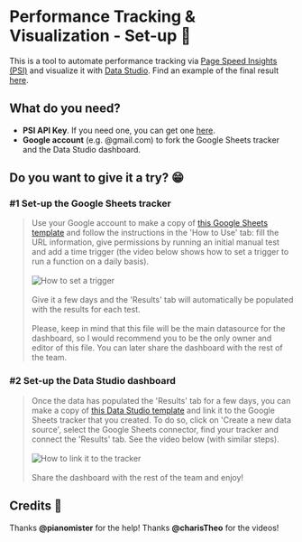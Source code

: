 # Performance Tracking & Visualization - Set-up 📱
This is a tool to automate performance tracking via <a href="https://developers.google.com/speed/pagespeed/insights/" target="_blank">Page Speed Insights (PSI)</a> and visualize it with <a href="https://datastudio.google.com/" target="_blank">Data Studio</a>. Find an example of the final result <a href="https://datastudio.google.com/c/u/0/reporting/32e34655-a6ef-434a-a47a-e069e6f7d28c/page/VgD" target="_blank">here</a>.


## What do you need?
* **PSI API Key**. If you need one, you can get one <a href="https://developers.google.com/speed/docs/insights/v5/get-started" target="_blank">here</a>.
* **Google account** (e.g. @gmail.com) to fork the Google Sheets tracker and the Data Studio dashboard.


## Do you want to give it a try? 😁

### #1 Set-up the Google Sheets tracker
> Use your Google account to make a copy of <a href="https://docs.google.com/spreadsheets/d/1YZK-OChRf5cPEnsCqHpzSsEbHzt-MERXxu4y_9R3ZSQ/copy" target="_blank">this Google Sheets template</a> and follow the instructions in the 'How to Use' tab: fill the URL information, give permissions by running an initial manual test and add a time trigger (the video below shows how to set a trigger to run a function on a daily basis).
<br/><br />
>![How to set a trigger](https://github.com/danieltxok/wpt-lh-perf/blob/master/trigger_demo.gif?raw=true)
<br/><br />
> Give it a few days and the 'Results' tab will automatically be populated with the results for each test.
<br/><br />
> Please, keep in mind that this file will be the main datasource for the dashboard, so I would recommend you to be the only owner and editor of this file. You can later share the dashboard with the rest of the team.

### #2 Set-up the Data Studio dashboard
> Once the data has populated the 'Results' tab for a few days, you can make a copy of <a href="https://datastudio.google.com/u/0/reporting/32e34655-a6ef-434a-a47a-e069e6f7d28c/page/VgD/preview" target="_blank">this Data Studio template</a> and link it to the Google Sheets tracker that you created. To do so, click on 'Create a new data source', select the Google Sheets connector, find your tracker and connect the 'Results' tab. See the video below (with similar steps).
<br /><br />
>![How to link it to the tracker](https://github.com/danieltxok/wpt-lh-perf/blob/master/linking_demo.gif?raw=true)
<br /><br />
> Share the dashboard with the rest of the team and enjoy!


## Credits 🙏
Thanks **@pianomister** for the help!
Thanks **@charisTheo** for the videos!

